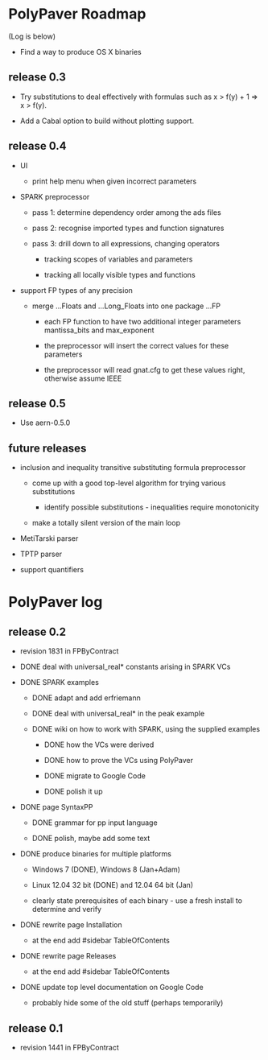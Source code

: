 # PolyPaver Roadmap
(Log is below)

* Find a way to produce OS X binaries


## release 0.3

* Try substitutions to deal effectively with formulas such as x > f(y) + 1 => x > f(y).

* Add a Cabal option to build without plotting support.

## release 0.4

* UI

    * print help menu when given incorrect parameters

* SPARK preprocessor

    * pass 1: determine dependency order among the ads files

    * pass 2: recognise imported types and function signatures

    * pass 3: drill down to all expressions, changing operators
    
        * tracking scopes of variables and parameters

        * tracking all locally visible types and functions

* support FP types of any precision

    * merge ...Floats and ...Long_Floats into one package ...FP

        * each FP function to have two additional integer parameters mantissa_bits and max_exponent

        * the preprocessor will insert the correct values for these parameters

        * the preprocessor will read gnat.cfg to get these values right, otherwise assume IEEE

## release 0.5

* Use aern-0.5.0

## future releases

* inclusion and inequality transitive substituting formula preprocessor

    * come up with a good top-level algorithm for trying various substitutions

        * identify possible substitutions - inequalities require monotonicity

    * make a totally silent version of the main loop

* MetiTarski parser

* TPTP parser

* support quantifiers



# PolyPaver log

## release 0.2

* revision 1831 in FPByContract

* DONE deal with universal_real* constants arising in SPARK VCs 

* DONE SPARK examples

    * DONE adapt and add erfriemann

    * DONE deal with universal_real* in the peak example

    * DONE wiki on how to work with SPARK, using the supplied examples

        * DONE how the VCs were derived

        * DONE how to prove the VCs using PolyPaver
        
        * DONE migrate to Google Code
        
        * DONE polish it up
        
* DONE page SyntaxPP
    
    * DONE grammar for pp input language
    
    * DONE polish, maybe add some text
        
* DONE produce binaries for multiple platforms

    * Windows 7 (DONE), Windows 8 (Jan+Adam)
    
    * Linux 12.04 32 bit (DONE) and 12.04 64 bit (Jan)

    * clearly state prerequisites of each binary - use a fresh install to determine and verify

* DONE rewrite page Installation
  * at the end add #sidebar TableOfContents

* DONE rewrite page Releases
  * at the end add #sidebar TableOfContents
        
* DONE update top level documentation on Google Code
    * probably hide some of the old stuff (perhaps temporarily)
            
## release 0.1

* revision 1441 in FPByContract